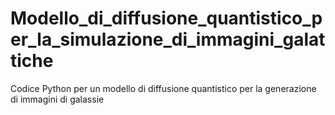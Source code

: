 # Modello_di_diffusione_quantistico_per_la_simulazione_di_immagini_galattiche
Codice Python per un modello di diffusione quantistico per la generazione di immagini di galassie
